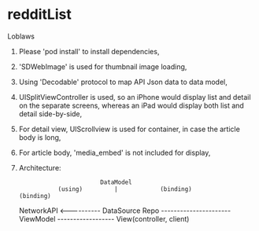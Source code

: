 # redditList
Loblaws

1. Please 'pod install' to install dependencies,
2. 'SDWebImage' is used for thumbnail image loading,
3. Using 'Decodable' protocol to map API Json data to data model,
4. UISplitViewController is used, so an iPhone would display list and detail on the separate screens, whereas an iPad would display both list and detail side-by-side,
5. For detail view, UIScrollview is used for container, in case the article body is long,
6. For article body, 'media_embed' is not included for display,
7. Architecture:
    
                              DataModel
                  (using)         |            (binding)                   (binding)
     NetworkAPI <---------- DataSource Repo  ---------------------- ViewModel ------------------ View(controller, client)
